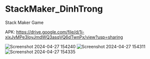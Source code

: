# StackMaker_DinhTrong
 Stack Maker Game
 
 APK: https://drive.google.com/file/d/1i-xixJvMPe3loyJmdWQ3asqVQ6dTwnPx/view?usp=sharing
 
![Screenshot 2024-04-27 154240](https://github.com/TDTer/StackMaker_DinhTrong/assets/80698862/173f2e7b-6983-4e93-b609-aa44ee74492d)
![Screenshot 2024-04-27 154311](https://github.com/TDTer/StackMaker_DinhTrong/assets/80698862/45ed16ec-d972-495c-a7a4-e7c61069269c)
![Screenshot 2024-04-27 154335](https://github.com/TDTer/StackMaker_DinhTrong/assets/80698862/cd964ea9-5c84-4987-a888-eb7fd235f4d7)

